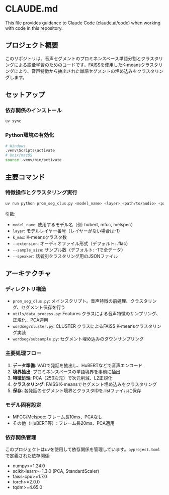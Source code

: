 # CLAUDE.md

This file provides guidance to Claude Code (claude.ai/code) when working with code in this repository.

## プロジェクト概要

このリポジトリは、音声セグメントのプロミネンスベース単語分割とクラスタリングによる語彙学習のためのコードです。FAISSを使用したK-meansクラスタリングにより、音声特徴から抽出された単語セグメントの埋め込みをクラスタリングします。

## セットアップ

### 依存関係のインストール
```bash
uv sync
```

### Python環境の有効化
```bash
# Windows
.venv\Scripts\activate
# Unix/macOS
source .venv/bin/activate
```

## 主要コマンド

### 特徴操作とクラスタリング実行
```bash
uv run python prom_seg_clus.py <model_name> <layer> <path/to/audio> <path/to/features> <path/to/boundaries> <path/to/output> <k_max> [--extension] [--sample_size] [--speaker]
```

引数:
- `model_name`: 使用するモデル名（例: hubert, mfcc, melspec）
- `layer`: モデルレイヤー番号（レイヤーがない場合は-1）
- `k_max`: K-meansクラスタ数
- `--extension`: オーディオファイル形式（デフォルト: .flac）
- `--sample_size`: サンプル数（デフォルト: -1で全データ）
- `--speaker`: 話者別クラスタリング用のJSONファイル

## アーキテクチャ

### ディレクトリ構造
- `prom_seg_clus.py`: メインスクリプト。音声特徴の前処理、クラスタリング、セグメント保存を行う
- `utils/data_process.py`: Features クラスによる音声特徴のサンプリング、正規化、PCA適用
- `wordseg/cluster.py`: CLUSTER クラスによるFAISS K-meansクラスタリング実装
- `wordseg/subsample.py`: セグメント埋め込みのダウンサンプリング

### 主要処理フロー
1. **データ準備**: VADで発話を抽出し、HuBERTなどで音声エンコード
2. **境界抽出**: プロミネンスベースの単語境界を事前に抽出
3. **特徴処理**: PCA（250次元）で次元削減、L2正規化
4. **クラスタリング**: FAISS K-meansでセグメント埋め込みをクラスタリング
5. **保存**: 各発話のセグメント境界とクラスタIDを.listファイルに保存

### モデル固有設定
- MFCC/Melspec: フレーム長10ms、PCAなし
- その他（HuBERT等）: フレーム長20ms、PCA適用

### 依存関係管理
このプロジェクトはuvを使用して依存関係を管理しています。`pyproject.toml`で定義された依存関係:
- numpy>=1.24.0
- scikit-learn>=1.3.0 (PCA, StandardScaler)
- faiss-cpu>=1.7.0
- torch>=2.0.0
- tqdm>=4.65.0